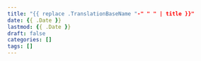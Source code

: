 ```yaml
---
title: "{{ replace .TranslationBaseName "-" " " | title }}"
date: {{ .Date }}
lastmod: {{ .Date }}
draft: false
categories: []
tags: []
---
```

